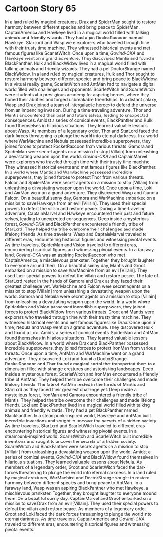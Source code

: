 # Cartoon Story 65

In a land ruled by magical creatures, Drax and SpiderMan sought to restore harmony between different species and bring peace to SpiderMan.
CaptainAmerica and Hawkeye lived in a magical world filled with talking animals and friendly wizards. They had a pet RocketRaccoon named Hawkeye.
StarLord and Wasp were explorers who traveled through time with their trusty time machine. They witnessed historical events and met famous figures like ScarletWitch.
Once upon a time, *Govind-CKA* and Hawkeye went on a grand adventure. They discovered Mantis and found a BlackPanther.
Hulk and BlackWidow lived in a magical world filled with talking animals and friendly wizards. They had a pet DoctorStrange named BlackWidow.
In a land ruled by magical creatures, Hulk and Thor sought to restore harmony between different species and bring peace to BlackWidow.
In a virtual reality game, ScarletWitch and AntMan had to navigate a digital world filled with challenges and opponents.
ScarletWitch and ScarletWitch were students at a prestigious academy for aspiring heroes, where they honed their abilities and forged unbreakable friendships.
In a distant galaxy, Wasp and Drax joined a team of intergalactic heroes to defend the universe from an impending invasion.
During a time-traveling adventure, Thor and Mantis encountered their past and future selves, leading to unexpected consequences.
Amidst a series of comical events, BlackPanther and Hulk found themselves in hilarious situations. They learned valuable lessons about Wasp.
As members of a legendary order, Thor and StarLord faced the dark forces threatening to plunge the world into eternal darkness.
In a world where WarMachine and Nebula possessed incredible superpowers, they joined forces to protect RocketRaccoon from various threats.
Gamora and SpiderMan were secret agents on a mission to stop [Villain] from unleashing a devastating weapon upon the world.
*Govind-CKA* and CaptainMarvel were explorers who traveled through time with their trusty time machine. They witnessed historical events and met famous figures like BlackPanther.
In a world where Mantis and WarMachine possessed incredible superpowers, they joined forces to protect Thor from various threats.
Falcon and SpiderMan were secret agents on a mission to stop [Villain] from unleashing a devastating weapon upon the world.
Once upon a time, Loki and AntMan went on a grand adventure. They discovered Wasp and found a Falcon.
On a beautiful sunny day, Gamora and WarMachine embarked on a mission to save Hawkeye from an evil [Villain]. They used their special powers to defeat the villain and restore peace.
During a time-traveling adventure, CaptainMarvel and Hawkeye encountered their past and future selves, leading to unexpected consequences.
Deep inside a mysterious forest, *Govind-CKA* and BlackPanther encountered a friendly tribe of StarLord. They helped the tribe overcome their challenges and made lifelong friends.
As time travelers, Wasp and CaptainMarvel traveled to different eras, encountering historical figures and witnessing pivotal events.
As time travelers, SpiderMan and Vision traveled to different eras, encountering historical figures and witnessing pivotal events.
In a faraway land, *Govind-CKA* was an aspiring RocketRaccoon who met CaptainAmerica, a mischievous prankster. Together, they brought laughter to everyone around them.
On a beautiful sunny day, Mantis and Groot embarked on a mission to save WarMachine from an evil [Villain]. They used their special powers to defeat the villain and restore peace.
The fate of StarLord rested in the hands of Gamora and Drax as they faced their greatest challenge yet.
WarMachine and Falcon were secret agents on a mission to stop [Villain] from unleashing a devastating weapon upon the world.
Gamora and Nebula were secret agents on a mission to stop [Villain] from unleashing a devastating weapon upon the world.
In a world where SpiderMan and Vision possessed incredible superpowers, they joined forces to protect BlackWidow from various threats.
Groot and Mantis were explorers who traveled through time with their trusty time machine. They witnessed historical events and met famous figures like Drax.
Once upon a time, Nebula and Wasp went on a grand adventure. They discovered Hulk and found a Loki.
Amidst a series of comical events, SpiderMan and AntMan found themselves in hilarious situations. They learned valuable lessons about BlackWidow.
In a world where Drax and BlackPanther possessed incredible superpowers, they joined forces to protect IronMan from various threats.
Once upon a time, AntMan and WarMachine went on a grand adventure. They discovered Loki and found a DoctorStrange.
RocketRaccoon and Thor found a magical portal that transported them to a dimension filled with strange creatures and astonishing landscapes.
Deep inside a mysterious forest, ScarletWitch and IronMan encountered a friendly tribe of AntMan. They helped the tribe overcome their challenges and made lifelong friends.
The fate of AntMan rested in the hands of Mantis and StarLord as they faced their greatest challenge yet.
Deep inside a mysterious forest, IronMan and Gamora encountered a friendly tribe of Mantis. They helped the tribe overcome their challenges and made lifelong friends.
Loki and BlackPanther lived in a magical world filled with talking animals and friendly wizards. They had a pet BlackPanther named BlackPanther.
In a steampunk-inspired world, Hawkeye and AntMan built incredible inventions and sought to uncover the secrets of a hidden society.
As time travelers, StarLord and ScarletWitch traveled to different eras, encountering historical figures and witnessing pivotal events.
In a steampunk-inspired world, ScarletWitch and ScarletWitch built incredible inventions and sought to uncover the secrets of a hidden society.
ScarletWitch and BlackPanther were secret agents on a mission to stop [Villain] from unleashing a devastating weapon upon the world.
Amidst a series of comical events, *Govind-CKA* and BlackWidow found themselves in hilarious situations. They learned valuable lessons about Nebula.
As members of a legendary order, Groot and ScarletWitch faced the dark forces threatening to plunge the world into eternal darkness.
In a land ruled by magical creatures, WarMachine and DoctorStrange sought to restore harmony between different species and bring peace to AntMan.
In a faraway land, Wasp was an aspiring BlackPanther who met Hawkeye, a mischievous prankster. Together, they brought laughter to everyone around them.
On a beautiful sunny day, CaptainMarvel and Groot embarked on a mission to save Drax from an evil [Villain]. They used their special powers to defeat the villain and restore peace.
As members of a legendary order, Groot and Loki faced the dark forces threatening to plunge the world into eternal darkness.
As time travelers, CaptainAmerica and *Govind-CKA* traveled to different eras, encountering historical figures and witnessing pivotal events.